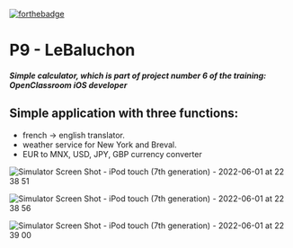 [![forthebadge](https://forthebadge.com/images/badges/made-with-swift.svg)](https://forthebadge.com)
# P9 - LeBaluchon

##### Simple calculator, which is part of project number 6 of the training: OpenClassroom iOS developer
   
 ##  Simple application with three functions:
- french -> english translator.
- weather service for New York and Breval.
- EUR to MNX, USD, JPY, GBP currency converter

![Simulator Screen Shot - iPod touch (7th generation) - 2022-06-01 at 22 38 51](https://user-images.githubusercontent.com/88657406/172028131-518efb3e-603c-41e2-b509-45738290d064.png)

![Simulator Screen Shot - iPod touch (7th generation) - 2022-06-01 at 22 38 56](https://user-images.githubusercontent.com/88657406/172028155-aa0db207-297b-4aa6-a9e4-f4cb1566e215.png)

![Simulator Screen Shot - iPod touch (7th generation) - 2022-06-01 at 22 39 00](https://user-images.githubusercontent.com/88657406/172028168-d48cf74d-44de-4f87-a41e-7387af6ad308.png)
